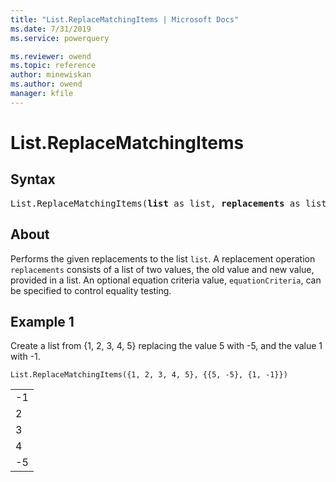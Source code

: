 ```yaml
---
title: "List.ReplaceMatchingItems | Microsoft Docs"
ms.date: 7/31/2019
ms.service: powerquery

ms.reviewer: owend
ms.topic: reference
author: minewiskan
ms.author: owend
manager: kfile
---
```

# List.ReplaceMatchingItems

## Syntax

<pre>
List.ReplaceMatchingItems(<b>list</b> as list, <b>replacements</b> as list, optional <b>equationCriteria</b> as any) as list 
</pre>
  
## About  
Performs the given replacements to the list `list`. A replacement operation `replacements` consists of a list of two values, the old value and new value, provided in a list. An optional equation criteria value, `equationCriteria`, can be specified to control equality testing.

## Example 1
Create a list from {1, 2, 3, 4, 5} replacing the value 5 with -5, and the value 1 with -1.

```powerquery-m
List.ReplaceMatchingItems({1, 2, 3, 4, 5}, {{5, -5}, {1, -1}})
```

<table> <tr><td>-1</td></tr> <tr><td>2</td></tr> <tr><td>3</td></tr> <tr><td>4</td></tr> <tr><td>-5</td></tr> </table>
